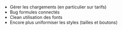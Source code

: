 + Gérer les chargements (en particulier sur tarifs)
+ Bug formules connectés
+ Clean utilisation des fonts
+ Encore plus uniformiser les styles (tailles et boutons)